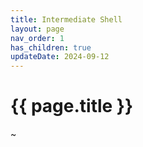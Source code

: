 ```yaml
---
title: Intermediate Shell
layout: page
nav_order: 1
has_children: true
updateDate: 2024-09-12
---
```


# {{ page.title }}
~

